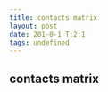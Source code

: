 ```yaml
---
title: contacts matrix
layout: post
date: 201-0-1 T:2:1
tags: undefined
---
```

## contacts matrix

